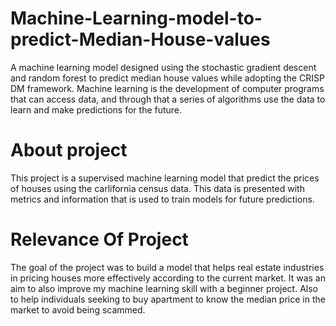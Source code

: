# Machine-Learning-model-to-predict-Median-House-values
A machine learning model designed using the stochastic gradient descent and random forest to predict median house values while adopting the CRISP DM framework. Machine learning is the development of computer programs that can access data, and through that a series of algorithms use the data to learn and make predictions for the future.
# About project
This project is a supervised machine learning model that predict the  prices of houses using the carlifornia census data. This data is presented with metrics and information that is used to train models for future predictions.

# Relevance Of Project
The goal of the project was to build a model that helps real estate industries in pricing houses more effectively according to the current market. It was an aim to also improve my machine learning skill with a beginner project.  Also to help individuals seeking to buy apartment to know the median price in the market to avoid being scammed.